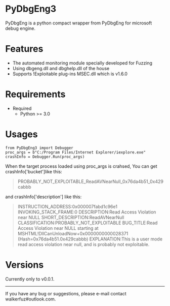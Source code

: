 # PyDbgEng3

PyDbgEng is a python compact wrapper from PyDbgEng for microsoft debug engine.

# Features

* The automated monitoring module specially developed for Fuzzing
* Using dbgeng.dll and dbghelp.dll of the house
* Supports !Exploitable plug-ins MSEC.dll which is v1.6.0

# Requirements

* Required
    * Python >= 3.0

# Usages

	from PyDbgEng3 import Debugger
	proc_args = b"C:/Program Files/Internet Explorer/iexplore.exe"
	crashInfo = Debugger.Run(proc_args)

When the target process loaded using proc_args is crahsed, You can get crashInfo['bucket']like this:

> PROBABLY_NOT_EXPLOITABLE_ReadAVNearNull_0x76da4b51_0x429cabbb

and crashInfo['description'] like this:

> INSTRUCTION_ADDRESS:0x000007fabd1c96e1
> INVOKING_STACK_FRAME:0
> DESCRIPTION:Read Access Violation near NULL
> SHORT_DESCRIPTION:ReadAVNearNull
> CLASSIFICATION:PROBABLY_NOT_EXPLOITABLE
> BUG_TITLE:Read Access Violation near NULL starting at MSHTML!DllCanUnloadNow+0x0000000000028371 (Hash=0x76da4b51.0x429cabbb)
> EXPLANATION:This is a user mode read access violation near null, and is probably not exploitable.

# Versions
	
Currently only to v0.0.1.

------

If you have any bug or suggestions, please e-mail contact walkerfuz#outlook.com.
